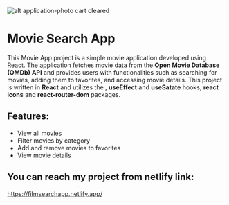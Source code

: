 ![alt  application-photo cart cleared](https://imgur.com/a/WvpsKOD)

# Movie Search App

This Movie App project is a simple movie application developed using React. The application fetches movie data from the **Open Movie Database (OMDb) API** and provides users with functionalities such as searching for movies, adding them to favorites, and accessing movie details. This project is written in **React** and utilizes the , **useEffect** and **useSatate** hooks, **react icons** and **react-router-dom** packages.

## Features:

- View all movies
- Filter movies by category
- Add and remove movies to favorites
- View movie details

## You can reach my project from netlify link:

https://filmsearchapp.netlify.app/
